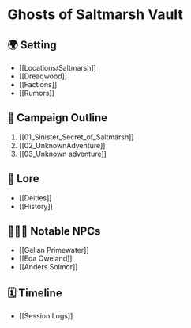# Ghosts of Saltmarsh Vault

## 🌍 Setting

- [[Locations/Saltmarsh]]
- [[Dreadwood]]
- [[Factions]]
- [[Rumors]]

## 🧭 Campaign Outline

1. [[01_Sinister_Secret_of_Saltmarsh]]
2. [[02_UnknownAdventure]]
3. [[03_Unknown adventure]]

## 📖 Lore
- [[Deities]]
- [[History]]

## 🧑‍🤝‍🧑 Notable NPCs
- [[Gellan Primewater]]
- [[Eda Oweland]]
- [[Anders Solmor]]

## 🗓️ Timeline
- [[Session Logs]]
